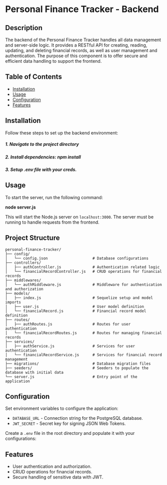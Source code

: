 # Personal Finance Tracker - Backend

## Description

The backend of the Personal Finance Tracker handles all data management and server-side logic. It provides a RESTful API for creating, reading, updating, and deleting financial records, as well as user management and authentication. The purpose of this component is to offer secure and efficient data handling to support the frontend.

## Table of Contents

- [Installation](#installation)
- [Usage](#usage)
- [Configuration](#configuration)
- [Features](#features)

## Installation

Follow these steps to set up the backend environment:

##### 1. Navigate to the project directory

##### 2. **Install dependencies:** npm install

##### 3. Setup .env file with your creds.

## Usage

To start the server, run the following command:

**node server.js**

This will start the Node.js server on `localhost:3000`. The server must be running to handle requests from the frontend.

## Project Structure

```
personal-finance-tracker/
├── config/
│   └── config.json                    # Database configurations
├── controllers/
│   ├── authController.js              # Authentication related logic
│   └── financialRecordController.js   # CRUD operations for financial records
├── middlewares/
│   └── authMiddleware.js              # Middleware for authentication and authorization
├── models/
│   ├── index.js                       # Sequelize setup and model imports
│   ├── user.js                        # User model definition
│   └── financialRecord.js             # Financial record model definition
├── routes/
│   ├── authRoutes.js                  # Routes for user authentication
│   └── financialRecordRoutes.js       # Routes for managing financial records
├── services/
│   ├── authService.js                 # Services for user authentication
│   └── financialRecordService.js      # Services for financial record management
├── migrations/                        # Database migration files
├── seeders/                           # Seeders to populate the database with initial data
└── server.js                          # Entry point of the application

```

## Configuration

Set environment variables to configure the application:

- `DATABASE_URL` - Connection string for the PostgreSQL database.
- `JWT_SECRET` - Secret key for signing JSON Web Tokens.

Create a `.env` file in the root directory and populate it with your configurations:

## Features

- User authentication and authorization.
- CRUD operations for financial records.
- Secure handling of sensitive data with JWT.
